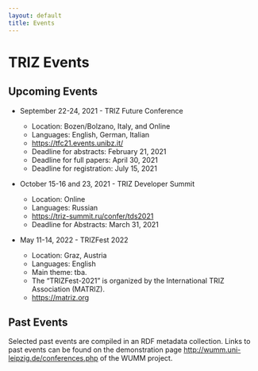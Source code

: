 ```yaml
---
layout: default
title: Events
---
```


# TRIZ Events

## Upcoming Events

* September 22-24, 2021 - TRIZ Future Conference
  - Location: Bozen/Bolzano, Italy, and Online
  - Languages: English, German, Italian
  - <https://tfc21.events.unibz.it/>
  - Deadline for abstracts: February 21, 2021
  - Deadline for full papers: April 30, 2021
  - Deadline for registration: July 15, 2021

* October 15-16 and 23, 2021 - TRIZ Developer Summit
  - Location: Online
  - Languages: Russian
  - <https://triz-summit.ru/confer/tds2021> 
  - Deadline for Abstracts: March 31, 2021

* May 11-14, 2022 - TRIZFest 2022
  - Location: Graz, Austria
  - Languages: English
  - Main theme: tba.  
  - The “TRIZFest-2021” is organized by the International TRIZ Association
    (MATRIZ).
  - <https://matriz.org>

## Past Events

Selected past events are compiled in an RDF metadata collection.  Links to
past events can be found on the demonstration page
<http://wumm.uni-leipzig.de/conferences.php> of the WUMM project.

